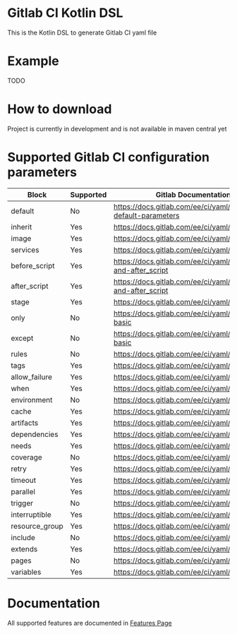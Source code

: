 # Gitlab CI Kotlin DSL

This is the Kotlin DSL to generate Gitlab CI yaml file

# Example

TODO

# How to download

Project is currently in development and is not available in maven central yet

# Supported Gitlab CI configuration parameters

| Block          | Supported | Gitlab Documentation link                                            |
| -------------- | --------- |--------------------------------------------------------------------- |
| default        | No        | <https://docs.gitlab.com/ee/ci/yaml/#setting-default-parameters>     | [//]: # (Implement, test, document)
| inherit        | Yes       | <https://docs.gitlab.com/ee/ci/yaml/#inherit>                        | [//]: # (document)
| image          | Yes       | <https://docs.gitlab.com/ee/ci/yaml/#image>                          | [//]: # (document)
| services       | Yes       | <https://docs.gitlab.com/ee/ci/yaml/#services>                       | [//]: # (document)
| before_script  | Yes       | <https://docs.gitlab.com/ee/ci/yaml/#before_script-and-after_script> | [//]: # (document)
| after_script   | Yes       | <https://docs.gitlab.com/ee/ci/yaml/#before_script-and-after_script> | [//]: # (document)
| stage          | Yes       | <https://docs.gitlab.com/ee/ci/yaml/#stage>                          | [//]: # (document)
| only           | No        | <https://docs.gitlab.com/ee/ci/yaml/#onlyexcept-basic>               | [//]: # (Implement, test, document)
| except         | No        | <https://docs.gitlab.com/ee/ci/yaml/#onlyexcept-basic>               | [//]: # (Implement, test, document)
| rules          | No        | <https://docs.gitlab.com/ee/ci/yaml/#rules>                          | [//]: # (Implement, test, document)
| tags           | Yes       | <https://docs.gitlab.com/ee/ci/yaml/#tags>                           | [//]: # (test, document)
| allow_failure  | Yes       | <https://docs.gitlab.com/ee/ci/yaml/#allow_failure>                  | [//]: # (test, document)
| when           | Yes       | <https://docs.gitlab.com/ee/ci/yaml/#when>                           | [//]: # (test, document)
| environment    | No        | <https://docs.gitlab.com/ee/ci/yaml/#environment>                    | [//]: # (Implement, test, document)
| cache          | Yes       | <https://docs.gitlab.com/ee/ci/yaml/#cache>                          | [//]: # (document)
| artifacts      | Yes       | <https://docs.gitlab.com/ee/ci/yaml/#artifacts>                      | [//]: # (document)
| dependencies   | Yes       | <https://docs.gitlab.com/ee/ci/yaml/#dependencies>                   | [//]: # (test, document)
| needs          | Yes       | <https://docs.gitlab.com/ee/ci/yaml/#needs>                          | [//]: # (document)
| coverage       | No        | <https://docs.gitlab.com/ee/ci/yaml/#coverage>                       | [//]: # (Implement, test, document)
| retry          | Yes       | <https://docs.gitlab.com/ee/ci/yaml/#retry>                          | [//]: # (document)
| timeout        | Yes       | <https://docs.gitlab.com/ee/ci/yaml/#timeout>                        | [//]: # (test, document)
| parallel       | Yes       | <https://docs.gitlab.com/ee/ci/yaml/#parallel>                       | [//]: # (test, document)
| trigger        | No        | <https://docs.gitlab.com/ee/ci/yaml/#trigger>                        | [//]: # (Implement, test, document)
| interruptible  | Yes       | <https://docs.gitlab.com/ee/ci/yaml/#interruptible>                  | [//]: # (test, document)
| resource_group | Yes       | <https://docs.gitlab.com/ee/ci/yaml/#resource_group>                 | [//]: # (test, document)
| include        | No        | <https://docs.gitlab.com/ee/ci/yaml/#include>                        | [//]: # (Implement, test, document)
| extends        | Yes       | <https://docs.gitlab.com/ee/ci/yaml/#extends>                        | [//]: # (test, document)
| pages          | No        | <https://docs.gitlab.com/ee/ci/yaml/#pages>                          | [//]: # (Implement, test, document)
| variables      | Yes       | <https://docs.gitlab.com/ee/ci/yaml/#variables>                      | [//]: # (document)

# Documentation

All supported features are documented in [Features Page](/FEATURES.MD)